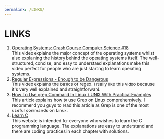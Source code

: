 ```yaml
---
permalink: /LINKS/
---
```


# LINKS

1. [Operating Systems: Crash Course Computer Science #18](https://www.youtube.com/watch?v=26QPDBe-NB8)<br>
This video explains the major concept of the operating systems whilst also explaining the history behind the operating systems itself. The well-structured, concise, and easy to understand explanations make this video perfect for people who are just starting to learn operating systems.
2. [Regular Expressions - Enough to be Dangerous](https://www.youtube.com/watch?v=bgBWp9EIlMM)<br>
This video explains the basics of regex. I really like this video because it's very well explained and straightforward.
3. [How To Use grep Command In Linux / UNIX With Practical Examples](https://www.cyberciti.biz/faq/howto-use-grep-command-in-linux-unix/)<br>
This article explains how to use Grep on Linux comprehensively. I recommend you guys to read this article as Grep is one of the most useful commands on Linux.
4. [Learn C](https://www.learn-c.org/)<br>
This website is intended for everyone who wishes to learn the C programming language. The explanations are easy to understand and there are coding practices in each chapter with solutions.
